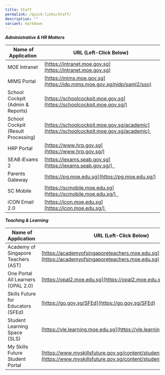 ```yaml
---
title: Staff
permalink: /quick-links/Staff/
description: ""
variant: markdown
---
```

**_Administrative & HR Matters_**

| Name of Application  | URL (Left-Click Below) |
| --- | --- |
| MOE Intranet | [https://intranet.moe.gov.sg](https://intranet.moe.gov.sg)
| MIMS Portal  | [https://mims.moe.gov.sg](https://idp.mims.moe.gov.sg/nidp/saml2/sso)  |
| School Cockpit (Admin & Reports) | [https://schoolcockpit.moe.gov.sg](https://schoolcockpit.moe.gov.sg/)
| School Cockpit (Result Processing) | [https://schoolcockpit.moe.gov.sg/academic](https://schoolcockpit.moe.gov.sg/academic)  |
| HRP Portal | [https://www.hrp.gov.sg](https://www.hrp.gov.sg/) |
| SEAB iExams 2 | [https://iexams.seab.gov.sg](https://iexams.seab.gov.sg/)   |
| Parents Gateway | [https://pg.moe.edu.sg](https://pg.moe.edu.sg/)  |
| SC Mobile | [https://scmobile.moe.edu.sg](https://scmobile.moe.edu.sg/)   |
| iCON Email 2.0  | [https://icon.moe.edu.sg](https://icon.moe.edu.sg/)  |


**_Teaching & Learning_**

| Name of Application  | URL (Left-Click Below) |
| --- | --- |
| Academy of Singapore Teachers (AST) | [https://academyofsingaporeteachers.moe.edu.sg](https://academyofsingaporeteachers.moe.edu.sg) |
| One Portal All Learners (OPAL 2.0) | [https://opal2.moe.edu.sg](https://opal2.moe.edu.sg/) |
| Skills Future for Educators (SFEd) | [https://go.gov.sg/SFEd](https://go.gov.sg/SFEd)  |
| Student Learning Space (SLS) | [](https://go.gov.sg/SFEd)[https://vle.learning.moe.edu.sg](https://vle.learning.moe.edu.sg/)  |
| My Skills Future Student Portal | [](https://go.gov.sg/SFEd)[https://www.myskillsfuture.gov.sg/content/student/en/primary.html](https://www.myskillsfuture.gov.sg/content/student/en/primary.html)   |
